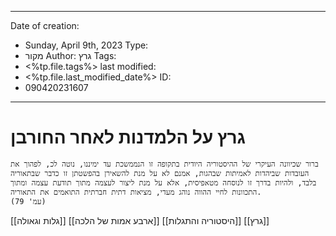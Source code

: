 
---
Date of creation:
- Sunday, April 9th, 2023
Type:
- מקור
Author: גרץ
Tags:
- <%tp.file.tags%>
last modified:
- <%tp.file.last_modified_date%>
ID:
- 090420231607
---
# גרץ על הלמדנות לאחר החורבן

	ברור שכיוונה העיקרי של ההיסטוריה היודית בתקופה זו הנממשכת עד ימיננו, נוטה לכ, לפהוך את העובדות שביהדות לאמיתות שבהגות, אמנם לא על מנת להשאירן בהפשטתן זו כדבר שבתאוריה בלבד, ולהיות בדרך זו לנוסחה מטאפיסית, אלא על מנת ליצור לעצמה מתוך תודעת עצמה ומתוך התכוונות לחיי ההווה נוהג מעדי, מציאות דתית חברתית התואמים את התאוריה.
	(עמ' 79)

[[גלות וגאולה]]
[[ארבע אמות של הלכה]]
[[היסטוריה והתגלות]]
[[גרץ]]
